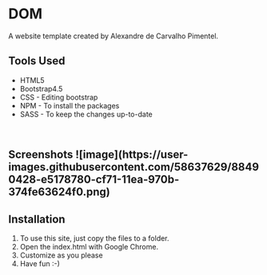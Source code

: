 # DOM
A website template created by Alexandre de Carvalho Pimentel. 
</br>
<h2>Tools Used</h2>
<ul>
  <li>HTML5</li>
  <li>Bootstrap4.5</li>
  <li>CSS - Editing bootstrap</li>
  <li>NPM - To install the packages</li>
  <li>SASS - To keep the changes up-to-date</li>
 </ul>
 </br>

<h2>Screenshots
![image](https://user-images.githubusercontent.com/58637629/88490428-e5178780-cf71-11ea-970b-374fe63624f0.png)

<h2>Installation</h2>
<ol>
  <li>To use this site, just copy the files to a folder.</li>
  <li>Open the index.html with Google Chrome.</li>
  <li>Customize as you please</li>
  <li>Have fun :-)</li>
</ol>
